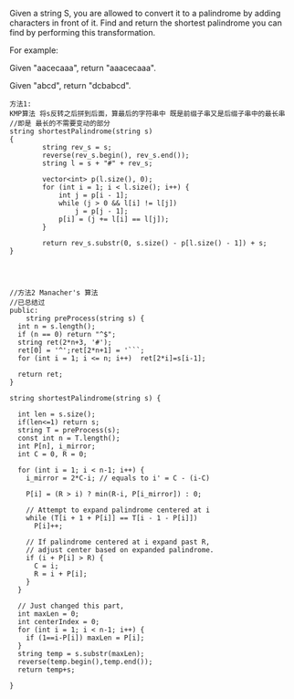 Given a string S, you are allowed to convert it to a palindrome by adding characters in front of it. 
Find and return the shortest palindrome you can find by performing this transformation.

For example:

Given "aacecaaa", return "aaacecaaa".

Given "abcd", return "dcbabcd".

```
方法1:
KMP算法 将s反转之后拼到后面，算最后的字符串中 既是前缀子串又是后缀子串中的最长串
//即是 最长的不需要变动的部分
string shortestPalindrome(string s)
{
        string rev_s = s;
        reverse(rev_s.begin(), rev_s.end());
        string l = s + "#" + rev_s;

        vector<int> p(l.size(), 0);
        for (int i = 1; i < l.size(); i++) {
            int j = p[i - 1];
            while (j > 0 && l[i] != l[j])
                j = p[j - 1];
            p[i] = (j += l[i] == l[j]);
        }

        return rev_s.substr(0, s.size() - p[l.size() - 1]) + s;
}




//方法2 Manacher's 算法
//已总结过
public:
    string preProcess(string s) {
  int n = s.length();
  if (n == 0) return "^$";
  string ret(2*n+3, '#');
  ret[0] = '^';ret[2*n+1] = '```;
  for (int i = 1; i <= n; i++)  ret[2*i]=s[i-1];

  return ret;
}

string shortestPalindrome(string s) {

  int len = s.size();
  if(len<=1) return s;
  string T = preProcess(s);
  const int n = T.length();
  int P[n], i_mirror;
  int C = 0, R = 0;

  for (int i = 1; i < n-1; i++) {
    i_mirror = 2*C-i; // equals to i' = C - (i-C)

    P[i] = (R > i) ? min(R-i, P[i_mirror]) : 0;

    // Attempt to expand palindrome centered at i
    while (T[i + 1 + P[i]] == T[i - 1 - P[i]])
      P[i]++;

    // If palindrome centered at i expand past R,
    // adjust center based on expanded palindrome.
    if (i + P[i] > R) {
      C = i;
      R = i + P[i];
    }
  }

  // Just changed this part, 
  int maxLen = 0;
  int centerIndex = 0;
  for (int i = 1; i < n-1; i++) {
    if (1==i-P[i]) maxLen = P[i];
  }
  string temp = s.substr(maxLen);
  reverse(temp.begin(),temp.end());
  return temp+s;

}
```